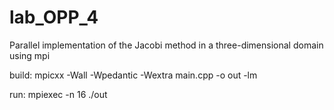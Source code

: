 # lab_OPP_4

Parallel implementation of the Jacobi method in a three-dimensional domain using mpi

build: mpicxx -Wall -Wpedantic -Wextra main.cpp -o out -lm

run: mpiexec -n 16 ./out

